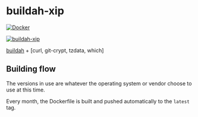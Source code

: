 # buildah-xip

[![Docker](https://img.shields.io/badge/docker-%230db7ed.svg?style=for-the-badge&logo=docker&logoColor=white)](https://hub.docker.com/repository/docker/xipdockeruser/buildah-xip)

[![buildah-xip](https://github.com/xip-online-applications/buildah-xip/actions/workflows/cicd.yml/badge.svg)](https://github.com/xip-online-applications/buildah-xip/actions/workflows/cicd.yml)

[buildah](https://buildah.io)
+
[curl, git-crypt, tzdata, which]

## Building flow

The versions in use are whatever the operating system or vendor choose to use at this time.

Every month, the Dockerfile is built and pushed automatically to the `latest` tag.
